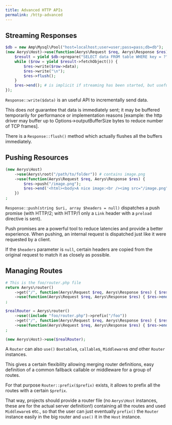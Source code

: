 ```yaml
---
title: Advanced HTTP APIs
permalink: /http-advanced
---
```

## Streaming Responses

```php
$db = new Amp\Mysql\Pool("host=localhost;user=user;pass=pass;db=db");
(new Aerys\Host)->use(function(Aerys\Request $req, Aerys\Response $res) use ($db) {
    $result = yield $db->prepare("SELECT data FROM table WHERE key = ?", [$req->getParam("key") ?? "default"]);
    while ($row = yield $result->fetchObject()) {
        $res->write($row->data);
        $res->write("\n");
        $res->flush();
    }
    $res->end(); # is implicit if streaming has been started, but useful to signal end of data to wait on other things now
});
```

`Response::write($data)` is an useful API to incrementally send data.

This does *not* guarantee that data is immediately sent; it may be buffered temporarily for performance or implementation reasons [example: the http driver may buffer up to Options->outputBufferSize bytes to reduce number of TCP frames].

There is a `Response::flush()` method which actually flushes all the buffers immediately.

## Pushing Resources

```php
(new Aerys\Host)
    ->use(Aerys\root("/path/to/folder")) # contains image.png
    ->use(function(Aerys\Request $req, Aerys\Response $res) {
        $res->push("/image.png");
        $res->end('<html><body>A nice image:<br /><img src="/image.png" /></body></html>');
    })
;
```

`Response::push(string $uri, array $headers = null)` dispatches a push promise (with HTTP/2; with HTTP/1 only a `Link` header with a `preload` directive is sent).

Push promises are a powerful tool to reduce latencies and provide a better experience. When pushing, an internal request is dispatched just like it were requested by a client.

If the `$headers` parameter is `null`, certain headers are copied from the original request to match it as closely as possible.

## Managing Routes

```php
# This is the foo/router.php file
return Aerys\router()
    ->get("/", function(Aerys\Request $req, Aerys\Response $res) { $res->end("to-be-prefixed root"); })
    ->use(function(Aerys\Request $req, Aerys\Response $res) { $res->end("fallback route, only for this router"); }))
;
```

```php
$realRouter = Aerys\router()
    ->use((include "foo/router.php")->prefix("/foo"))
    ->get("/", function(Aerys\Request $req, Aerys\Response $res) { $res->end("real root"); })
    ->use(function(Aerys\Request $req, Aerys\Response $res) { $res->end("general fallback route"); }))
;

(new Aerys\Host)->use($realRouter);
```

A `Router` can also `use()` `Bootable`s, `callable`s, `Middleware`s _and_ other `Router` instances.

This gives a certain flexibility allowing merging router definitions, easy definition of a common fallback callable or middleware for a group of routes.

For that purpose `Router::prefix($prefix)` exists, it allows to prefix all the routes with a certain `$prefix`.

That way, projects should provide a router file (no `Aerys\Host` instances, these are for the actual server definition!) containing all the routes and used `Middleware`s etc., so that the user can just eventually `prefix()` the `Router` instance easily in the big router and `use()` it in the `Host` instance.